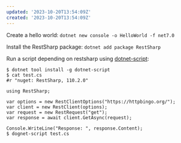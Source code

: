 ```yaml
---
updated: '2023-10-20T13:54:09Z'
created: '2023-10-20T13:54:09Z'
---
```

Create a hello world: `dotnet new console -o HelloWorld -f net7.0`

Install the RestSharp package: `dotnet add package RestSharp`

Run a script depending on restsharp using [dotnet-script](https://github.com/dotnet-script/dotnet-script):

```
$ dotnet tool install -g dotnet-script
$ cat test.cs
#r "nuget: RestSharp, 110.2.0"

using RestSharp;

var options = new RestClientOptions("https://httpbingo.org/");
var client = new RestClient(options);
var request = new RestRequest("get");
var response = await client.GetAsync(request);

Console.WriteLine("Response: ", response.Content);
$ dognet-script test.cs
```

